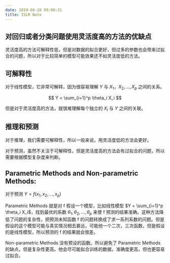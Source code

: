 ```yaml
---
date: 2019-08-28 09:08:31
title: ISLR Note
---
```


## 对回归或者分类问题使用灵活度高的方法的优缺点

灵活度高的方法可解释性低，但是对数据的拟合更好，但过多的参数也会带来过拟合的问题，所以对于比较简单的模型可能效果还不如灵活度低的方法。

## 可解释性

对于线性模型，它非常可解释，因为很容易理解 $Y$ 与 $X_1，X_2,...,X_p$ 之间的关系。

$$
Y = \sum_{i=1}^p \theta_i X_i
$$

但是对于灵活度高的方法，就很难理解每个独立的 $X_i$ 与 $Y$ 之间的关联。

## 推理和预测

对于推理，我们需要可解释性，所以一般来说，用灵活度低的方法会更好。

对于预测，虽然不关注于可解释性，但是灵活度高的方法会有过拟合的问题，所以需要根据模型复杂度来判断。

## Parametric Methods and Non-parametric Methods:

对于预测 $Y = f(x_1,x_2,...,x_p)$

Parametric Methods 就是对 f 假设一个模型，比如线性模型 $Y = \sum_{i=1}^p \theta_i X_i$，找到最优的系数 $\theta_1,\theta_2,...,\theta_p$ 来使 f 预测的结果准确。这种方法降低了问题的复杂性，把预测未知函数 f 的问题转换成了求一系列系数的问题。但是假设的这个模型可能与真实情况相去甚远，可能他一个二次，三次函数，但是假设的是线性模型，所以预测的 f 的结果就会很差。

Non-parametric Methods 没有预设的函数。所以避免了 Parametric Methods 的缺点，但是复杂性更高。他会尽可能拟合训练的数据，准确度更高，但也更容易过拟合。
